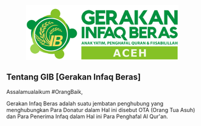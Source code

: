 <p align="center"><img src="public/images/gib-aceh-banner.png" width="400"></p>

## Tentang GIB [Gerakan Infaq Beras]

Assalamualaikum #OrangBaik,

Gerakan Infaq Beras adalah suatu jembatan penghubung yang menghubungkan Para Donatur dalam Hal ini disebut OTA (Orang Tua Asuh) dan Para Penerima Infaq dalam Hal ini Para Penghafal Al Qur'an.

